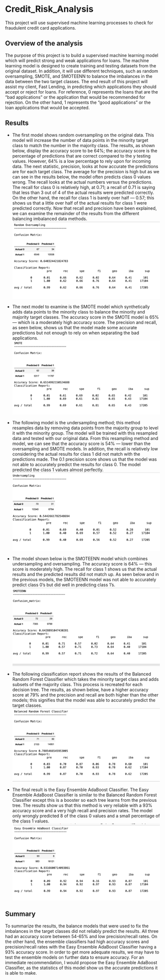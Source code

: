 # Credit_Risk_Analysis
This project will use supervised machine learning processes to check for fraudulent credit card applications.

## Overview of the analysis
The purpose of this project is to build a supervised machine learning model which will predict strong and weak applications for loans. The machine learning model is designed to create training and testing datasets from the original dataset. In addition, it will use different techniques, such as random oversampling, SMOTE, and SMOTEENN to balance the imbalances in the data between the two target classes. The end result of this project will assist my client, Fast Lending, in predicting which applications they should accept or reject for loans. For reference, 0 represents the loans that are the “bad applications” or the application that would be recommended for rejection. On the other hand, 1 represents the “good applications” or the loan applications that would be accepted. 

## Results
* The first model shows random oversampling on the original data. This model will increase the number of data points in the minority target class to match the number in the majority class. The results, as shown below, display the accuracy score to be 64%; the accuracy score is the percentage of predictions that are correct compared to the y testing values. However, 64% is a low percentage to rely upon for incoming data. The next statistic, precision, looks at how accurate the predictions are for each target class. The average for the precision is high but as we can see in the results below, the model often predicts class 0 values wrong. The recall looks at the actual numbers versus the predictions. The recall for class 0 is relatively high, at 0.71; a recall of 0.71 is saying that less than 3 out of 4 of the actual results were predicted correctly. On the other hand, the recall for class 1 is barely over half — 0.57; this shows us that a little over half of the actual results for class 1 were predicted correctly. Now that recall and precision have been explained, we can examine the remainder of the results from the different balancing imbalanced data methods.
![random_oversampling](https://github.com/shireenkahlon/Credit_Risk_Analysis/blob/main/Screenshot%20Images/random_oversampling.png)

* The next model to examine is the SMOTE model which synthetically adds data points to the minority class to balance the minority and majority target classes. The accuracy score in the SMOTE model is 65% — which is a moderately high accuracy score. The precision and recall, as seen below, shows us that the model made some accurate predictions but not enough to rely on when separating the bad applications.
![SMOTE](https://github.com/shireenkahlon/Credit_Risk_Analysis/blob/main/Screenshot%20Images/SMOTE.png)

* The following model is the undersampling method; this method resamples data by removing data points from the majority group to level it with the minority group. The model will be trained with this resampled data and tested with our original data. From this resampling method and model, we can see that the accuracy score is 54% — lower than the oversampling and SMOTE models. In addition, the recall is relatively low considering the actual results for class 1 did not match with the predictions made. The 0.1 precision score shows us that the model was not able to accurately predict the results for class 0. The model predicted the class 1 values almost perfectly.
![undersampling](https://github.com/shireenkahlon/Credit_Risk_Analysis/blob/main/Screenshot%20Images/undersampling.png)

* The model shown below is the SMOTEENN model which combines undersampling and oversampling. The accuracy score is 64% — this score is moderately high. The recall for class 1 shows us that the actual results and the predicted results did not match up. As seen below and in the previous models, the SMOTEENN model was not able to accurately predict class 0’s but did well in predicting class 1’s.
![SMOTEENN](https://github.com/shireenkahlon/Credit_Risk_Analysis/blob/main/Screenshot%20Images/SMOTEENN.png)

* The following classification report shows the results of the Balanced Random Forest Classifier which takes the minority target class and adds subsets of the majority class. This process is recreated for each decision tree. The results, as shown below, have a higher accuracy score at 79% and the precision and recall are both higher than the other models; this signifies that the model was able to accurately predict the target classes.
![balanced_random_forest_classifier](https://github.com/shireenkahlon/Credit_Risk_Analysis/blob/main/Screenshot%20Images/balanced_random_forest_classifier.png)

* The final result is the Easy Ensemble AdaBoost Classifier. The Easy Ensemble AdaBoost Classifier is similar to the Balanced Random Forest Classifier except this is a booster so each tree learns from the previous tree. The results show us that this method is very reliable with a 93% accuracy score and a very high recall and precision rates. The model only wrongly predicted 8 of the class 0 values and a small percentage of the class 1 values. 
![easy_ensemble_adaboost_classifier](https://github.com/shireenkahlon/Credit_Risk_Analysis/blob/main/Screenshot%20Images/easy_ensemble_adaboost_classifier.png)

## Summary
To summarize the results, the balance models that were used to fix the imbalances in the target classes did not reliably predict the results. All three had an accuracy score between 54-65% and low precision/recall rates. On the other hand, the ensemble classifiers had high accuracy scores and precision/recall rates with the Easy Ensemble AdaBoost Classifier having a 93% accuracy score. In order to get more adequate results, we may have to test the ensemble models on further data to ensure accuracy. For an immediate recommendation, I would propose the Easy Ensemble AdaBoost Classifier, as the statistics of this model show us the accurate predictions it is able to make.
 
